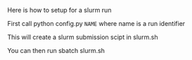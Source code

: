 Here is how to setup for a slurm run



First call python config.py `NAME` where name is a run identifier

This will create a slurm submission scipt in slurm.sh

You can then run sbatch slurm.sh
